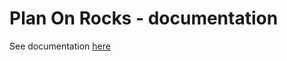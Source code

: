 # Plan On Rocks - documentation
See documentation [here](https://eicul04.github.io/PlanOnRocks-documentation/)
